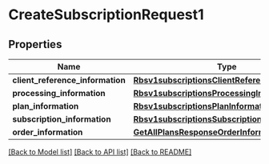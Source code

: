 # CreateSubscriptionRequest1

## Properties
Name | Type | Description | Notes
------------ | ------------- | ------------- | -------------
**client_reference_information** | [**Rbsv1subscriptionsClientReferenceInformation**](Rbsv1subscriptionsClientReferenceInformation.md) |  | [optional] 
**processing_information** | [**Rbsv1subscriptionsProcessingInformation**](Rbsv1subscriptionsProcessingInformation.md) |  | [optional] 
**plan_information** | [**Rbsv1subscriptionsPlanInformation**](Rbsv1subscriptionsPlanInformation.md) |  | [optional] 
**subscription_information** | [**Rbsv1subscriptionsSubscriptionInformation**](Rbsv1subscriptionsSubscriptionInformation.md) |  | [optional] 
**order_information** | [**GetAllPlansResponseOrderInformation**](GetAllPlansResponseOrderInformation.md) |  | [optional] 

[[Back to Model list]](../README.md#documentation-for-models) [[Back to API list]](../README.md#documentation-for-api-endpoints) [[Back to README]](../README.md)


